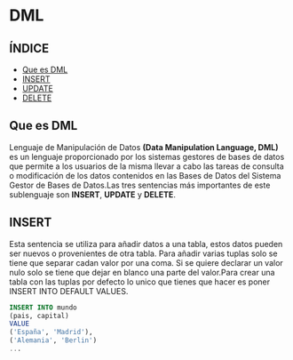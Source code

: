 # DML

## ÍNDICE

- [Que es DML](#Que-es-DML)
- [INSERT](#INSERT)
- [UPDATE](#UPDATE)
- [DELETE](#DELETE)

## Que es DML

Lenguaje de Manipulación de Datos **(Data Manipulation Language, DML)** es un lenguaje proporcionado por los sistemas gestores de bases 
de datos que permite a los usuarios de la misma llevar a cabo las tareas de consulta o modificación de los datos contenidos en las 
Bases de Datos del Sistema Gestor de Bases de Datos.Las tres sentencias más importantes de este sublenguaje son
**INSERT**, **UPDATE** y **DELETE**.

## INSERT

Esta sentencia se utiliza para añadir datos a una tabla, estos datos pueden ser nuevos o provenientes de otra tabla. Para añadir varias tuplas solo se tiene que separar cadan valor por una coma. Si se quiere declarar un valor nulo solo se tiene que dejar en blanco una parte del valor.Para crear una tabla con las tuplas por defecto lo unico que tienes que hacer es poner INSERT INTO <paises> DEFAULT VALUES.
  
```sql
INSERT INTO mundo
(pais, capital)
VALUE
('España', 'Madrid'),
('Alemania', 'Berlin')
...
```
